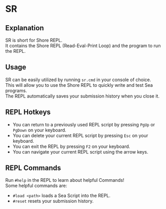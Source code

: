 # SR
## Explanation 
SR is short for Shore REPL.<br>
It contains the Shore REPL (Read-Eval-Print Loop) and the program to run the REPL.<br>
## Usage
SR can be easily utilized by running `sr.cmd` in your console of choice.<br>
This will allow you to use the Shore REPL to quickly write and test Sea programs.<br>
The REPL automatically saves your submission history when you close it.<br>
## REPL Hotkeys
- You can return to a previously used REPL script by pressing `PgUp` or `PgDown` on your keyboard.<br>
- You can delete your current REPL script by pressing `Esc` on your keyboard.<br>
- You can exit the REPL by pressing `F2` on your keyboard.<br>
- You can navigate your current REPL script using the arrow keys.<br>
## REPL Commands
Run `#help` in the REPL to learn about helpful Commands!<br>
Some helpful commands are: 
- `#load <path>` loads a Sea Script into the REPL.
- `#reset` resets your submission history.